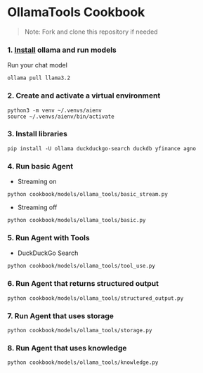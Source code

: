 # OllamaTools Cookbook

> Note: Fork and clone this repository if needed

### 1. [Install](https://github.com/ollama/ollama?tab=readme-ov-file#macos) ollama and run models

Run your chat model

```shell
ollama pull llama3.2
```

### 2. Create and activate a virtual environment

```shell
python3 -m venv ~/.venvs/aienv
source ~/.venvs/aienv/bin/activate
```

### 3. Install libraries

```shell
pip install -U ollama duckduckgo-search duckdb yfinance agno
```

### 4. Run basic Agent

- Streaming on

```shell
python cookbook/models/ollama_tools/basic_stream.py
```

- Streaming off

```shell
python cookbook/models/ollama_tools/basic.py
```

### 5. Run Agent with Tools

- DuckDuckGo Search

```shell
python cookbook/models/ollama_tools/tool_use.py
```

### 6. Run Agent that returns structured output

```shell
python cookbook/models/ollama_tools/structured_output.py
```

### 7. Run Agent that uses storage

```shell
python cookbook/models/ollama_tools/storage.py
```

### 8. Run Agent that uses knowledge

```shell
python cookbook/models/ollama_tools/knowledge.py
```